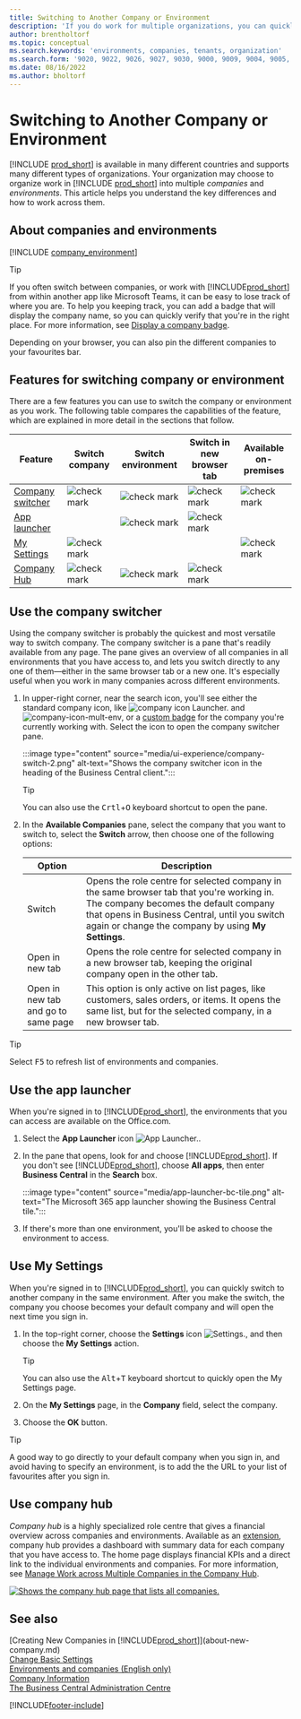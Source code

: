 ```yaml
---
title: Switching to Another Company or Environment
description: 'If you do work for multiple organizations, you can quickly switch between the environments and companies.'
author: brentholtorf
ms.topic: conceptual
ms.search.keywords: 'environments, companies, tenants, organization'
ms.search.form: '9020, 9022, 9026, 9027, 9030, 9000, 9009, 9004, 9005, 9024, 9006, 9007, 9010, 9016, 9017'
ms.date: 08/16/2022
ms.author: bholtorf
---
```


# <a name="switching-to-another-company-or-environment"></a><a name="switching-to-another-company-or-environment"></a>Switching to Another Company or Environment

[!INCLUDE [prod_short](includes/prod_short.md)] is available in many different countries and supports many different types of organizations. Your organization may choose to organize work in [!INCLUDE [prod_short](includes/prod_short.md)] into multiple *companies* and *environments*. This article helps you understand the key differences and how to work across them.

## <a name="about-companies-and-environments"></a><a name="about-companies-and-environments"></a>About companies and environments

[!INCLUDE [company_environment](includes/company_environment.md)]

> [!TIP]
> If you often switch between companies, or work with [!INCLUDE[prod_short](includes/prod_short.md)] from within another app like Microsoft Teams, it can be easy to lose track of where you are. To help you keeping track, you can add a badge that will display the company name, so you can quickly verify that you're in the right place. For more information, see [Display a company badge](admin-company-information.md#badge).
> 
> Depending on your browser, you can also pin the different companies to your favourites bar.  

<!--
[!INCLUDE [about-ui-learn](includes/about-ui-learn.md)]-->

## <a name="features-for-switching-company-or-environment"></a><a name="features-for-switching-company-or-environment"></a>Features for switching company or environment

There are a few features you can use to switch the company or environment as you work. The following table compares the capabilities of the feature, which are explained in more detail in the sections that follow.

|Feature|Switch company|Switch environment|Switch in new browser tab| Available on-premises|
|-------|--------------|------------------|-------------------------|----------------------|
|[Company switcher](#use-the-company-switcher)|![check mark](media/check.png "cheque")|![check mark](media/check.png "cheque")|![check mark](media/check.png "cheque")|![check mark](media/check.png "cheque")|
|[App launcher](#use-the-app-launcher)||![check mark](media/check.png "cheque")|![check mark](media/check.png "cheque")||
|[My Settings](#use-my-settings)|![check mark](media/check.png "cheque")|||![check mark](media/check.png "cheque")|
|[Company Hub](#use-company-hub)|![check mark](media/check.png "cheque")|![check mark](media/check.png "cheque")|![check mark](media/check.png "cheque")||

## <a name="use-the-company-switcher"></a><a name="use-the-company-switcher"></a>Use the company switcher

Using the company switcher is probably the quickest and most versatile way to switch company. The company switcher is a pane that's readily available from any page. The pane gives an overview of all companies in all environments that you have access to, and lets you switch directly to any one of them&mdash;either in the same browser tab or a new one. It's especially useful when you work in many companies across different environments.

1. In upper-right corner, near the search icon, you'll see either the standard company icon, like ![company icon Launcher.](media/ui-experience/company-icon.png "Displays the company switcher icon used when there is a single environment") and ![company-icon-mult-env](media/ui-experience/company-icon-multi-env.png "Displays the company switcher icon used when there are multiple environments"), or a [custom badge](admin-company-information.md#badge) for the company you're currently working with. Select the icon to open the company switcher pane.

   :::image type="content" source="media/ui-experience/company-switch-2.png" alt-text="Shows the company switcher icon in the heading of the Business Central client.":::  

   > [!TIP]
   > You can also use the <kbd>Crtl</kbd>+<kbd>O</kbd> keyboard shortcut to open the pane.
2. In the **Available Companies** pane, select the company that you want to switch to, select the **Switch** arrow, then choose one of the following options:

   |Option|Description|
   |------|-----------|
   |Switch|Opens the role centre for selected company in the same browser tab that you're working in. The company becomes the default company that opens in Business Central, until you switch again or change the company by using **My Settings**. |
   |Open in new tab|Opens the role centre for selected company in a new browser tab, keeping the original company open in the other tab.|
   |Open in new tab and go to same page|This option is only active on list pages, like customers, sales orders, or items. It opens the same list, but for the selected company, in a new browser tab. |

> [!TIP]
> Select <kbd>F5</kbd> to refresh list of environments and companies.

## <a name="use-the-app-launcher"></a><a name="use-the-app-launcher"></a>Use the app launcher

When you're signed in to [!INCLUDE[prod_short](includes/prod_short.md)], the environments that you can access are available on the Office.com.  

1. Select the **App Launcher** icon ![App Launcher.](media/app-launcher-icon.png "The App Launcher provides access to more features").
2. In the pane that opens, look for and choose [!INCLUDE[prod_short](includes/prod_short.md)]. If you don't see [!INCLUDE[prod_short](includes/prod_short.md)], choose **All apps**, then enter **Business Central** in the **Search** box.

   :::image type="content" source="media/app-launcher-bc-tile.png" alt-text="The Microsoft 365 app launcher showing the Business Central tile.":::  

3. If there's more than one environment, you'll be asked to choose the environment to access.

<!--
The following image shows tiles for accessing production and sandbox environments on the Dynamics 365 Home page.

:::image type="content" source="media/app-picker-environments.png" alt-text="The Dynamics 365 Home page showing production and sandbox environments.":::
-->
## <a name="use-my-settings"></a><a name="use-my-settings"></a>Use My Settings

When you're signed in to [!INCLUDE[prod_short](includes/prod_short.md)], you can quickly switch to another company in the same environment. After you make the switch, the company you choose becomes your default company and will open the next time you sign in.

1. In the top-right corner, choose the **Settings** icon ![Settings.](media/ui-experience/settings_icon_small.png "Settings icon for role centre"), and then choose the **My Settings** action.

    > [!TIP]
    > You can also use the <kbd>Alt</kbd>+<kbd>T</kbd> keyboard shortcut to quickly open the My Settings page.

2. On the **My Settings** page, in the **Company** field, select the company.  
3. Choose the **OK** button.

> [!TIP]
> A good way to go directly to your default company when you sign in, and avoid having to specify an environment, is to add the the URL to your list of favourites after you sign in.

## <a name="use-company-hub"></a><a name="use-company-hub"></a>Use company hub

*Company hub* is a highly specialized role centre that gives a financial overview across companies and environments. Available as an [extension](ui-extensions-company-hub.md), company hub provides a dashboard with summary data for each company that you have access to. The home page displays financial KPIs and a direct link to the individual environments and companies. For more information, see [Manage Work across Multiple Companies in the Company Hub](company-hub.md).

[![Shows the company hub page that lists all companies.](media/company-hub.png)](media/company-hub.png#lightbox)  

## <a name="see-also"></a><a name="see-also"></a>See also

[Creating New Companies in [!INCLUDE[prod_short](includes/prod_short.md)]](about-new-company.md)  
[Change Basic Settings](ui-change-basic-settings.md)  
[Environments and companies (English only)](/dynamics365/business-central/dev-itpro/administration/tenant-environment-topology)  
[Company Information](admin-company-information.md)  
[The Business Central Administration Centre](/dynamics365/business-central/dev-itpro/administration/tenant-admin-center)  

[!INCLUDE[footer-include](includes/footer-banner.md)]

